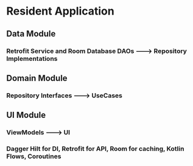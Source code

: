 # Resident Application

## Data Module
### Retrofit Service and Room Database DAOs ---> Repository Implementations

## Domain Module
### Repository Interfaces ---> UseCases

## UI Module
### ViewModels ---> UI

### Dagger Hilt for DI, Retrofit for API, Room for caching, Kotlin Flows, Coroutines

